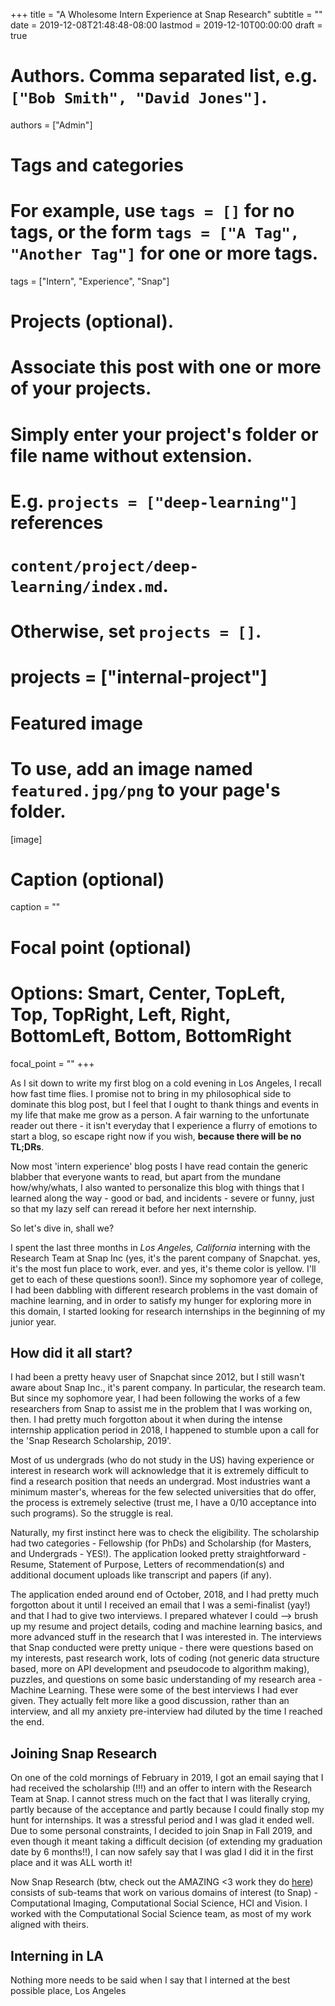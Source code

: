 +++
title = "A Wholesome Intern Experience at Snap Research"
subtitle = ""
date = 2019-12-08T21:48:48-08:00
lastmod = 2019-12-10T00:00:00
draft = true

# Authors. Comma separated list, e.g. `["Bob Smith", "David Jones"]`.
authors = ["Admin"]

# Tags and categories
# For example, use `tags = []` for no tags, or the form `tags = ["A Tag", "Another Tag"]` for one or more tags.
tags = ["Intern", "Experience", "Snap"]
# Projects (optional).
#   Associate this post with one or more of your projects.
#   Simply enter your project's folder or file name without extension.
#   E.g. `projects = ["deep-learning"]` references 
#   `content/project/deep-learning/index.md`.
#   Otherwise, set `projects = []`.
# projects = ["internal-project"]

# Featured image
# To use, add an image named `featured.jpg/png` to your page's folder. 
[image]
  # Caption (optional)
  caption = ""

  # Focal point (optional)
  # Options: Smart, Center, TopLeft, Top, TopRight, Left, Right, BottomLeft, Bottom, BottomRight
  focal_point = ""
+++

As I sit down to write my first blog on a cold evening in Los Angeles, I recall how fast time flies. I promise not to bring in my philosophical side to dominate this blog post, but I feel that I ought to thank things and events in my life that make me grow as a person. A fair warning to the unfortunate reader out there - it isn't everyday that I experience a flurry of emotions to start a blog, so escape right now if you wish, __because there will be no TL;DRs__.

Now most 'intern experience' blog posts I have read contain the generic blabber that everyone wants to read, but apart from the mundane how/why/whats, I also wanted to personalize this blog with things that I learned along the way - good or bad, and incidents - severe or funny, just so that my lazy self can reread it before her next internship. 

So let's dive in, shall we?

I spent the last three months in _Los Angeles, California_ interning with the Research Team at Snap Inc (yes, it's the parent company of Snapchat. yes, it's the most fun place to work, ever. and yes, it's theme color is yellow. I'll get to each of these questions soon!). Since my sophomore year of college, I had been dabbling with different research problems in the vast domain of machine learning, and in order to satisfy my hunger for exploring more in this domain, I started looking for research internships in the beginning of my junior year.

## How did it all start? 
I had been a pretty heavy user of Snapchat since 2012, but I still wasn't aware about Snap Inc., it's parent company. In particular, the research team. But since my sophomore year, I had been following the works of a few researchers from Snap to assist me in the problem that I was working on, then. I had pretty much forgotton about it when during the intense internship application period in 2018, I happened to stumble upon a call for the 'Snap Research Scholarship, 2019'. 

Most of us undergrads (who do not study in the US) having experience or interest in research work will acknowledge that it is extremely difficult to find a research position that needs an undergrad. Most industries want a minimum master's, whereas for the few selected universities that do offer, the process is extremely selective (trust me, I have a 0/10 acceptance into such programs). So the struggle is real.

Naturally, my first instinct here was to check the eligibility. The scholarship had two categories - Fellowship (for PhDs) and Scholarship (for Masters, and Undergrads - YES!).  The application looked pretty straightforward - Resume, Statement of Purpose, Letters of recommendation(s) and additional document uploads like transcript and papers (if any). 

The application ended around end of October, 2018, and I had pretty much forgotton about it until I received an email that I was a semi-finalist (yay!) and that I had to give two interviews. I prepared whatever I could --> brush up my resume and project details, coding and machine learning basics, and more advanced stuff in the research that I was interested in. The interviews that Snap conducted were pretty unique - there were questions based on my interests, past research work, lots of coding (not generic data structure based, more on API development and pseudocode to algorithm making), puzzles, and questions on some basic understanding of my research area - Machine Learning. These were some of the best interviews I had ever given. They actually felt more like a good discussion, rather than an interview, and all my anxiety pre-interview had diluted by the time I reached the end.

## Joining Snap Research

On one of the cold mornings of February in 2019, I got an email saying that I had received the scholarship (!!!) and an offer to intern with the Research Team at Snap. I cannot stress much on the fact that I was literally crying, partly because of the acceptance and partly because I could finally stop my hunt for internships. It was a stressful period and I was glad it ended well. Due to some personal constraints, I decided to join Snap in Fall 2019, and even though it meant taking a difficult decision (of extending my graduation date by 6 months!!), I can now safely say that I was glad I did it in the first place and it was ALL worth it!

Now Snap Research (btw, check out the AMAZING <3 work they do [here](https://research.snap.com/)) consists of sub-teams that work on various domains of interest (to Snap) - Computational Imaging, Computational Social Science, HCI and Vision. I worked with the Computational Social Science team, as most of my work aligned with theirs. 

## Interning in LA

Nothing more needs to be said when I say that I interned at the best possible place, Los Angeles

